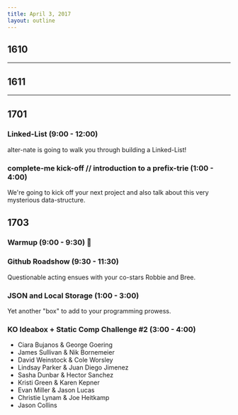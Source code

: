 ```yaml
---
title: April 3, 2017
layout: outline
---
```


## 1610

-----------------------------------------------

## 1611

-----------------------------------------------

## 1701

### Linked-List (9:00 - 12:00)

alter-nate is going to walk you through building a Linked-List!

### complete-me kick-off // introduction to a prefix-trie (1:00 - 4:00)

We're going to kick off your next project and also talk about this very mysterious data-structure. 

## 1703

### Warmup (9:00 - 9:30) :muscle:

### Github Roadshow (9:30 - 11:30)
Questionable acting ensues with your co-stars Robbie and Bree.

### JSON and Local Storage (1:00 - 3:00)
Yet another "box" to add to your programming prowess.

### KO Ideabox + Static Comp Challenge #2 (3:00 - 4:00)

* Ciara Bujanos & George Goering
* James Sullivan & Nik Bornemeier
* David Weinstock & Cole Worsley
* Lindsay Parker & Juan Diego Jimenez
* Sasha Dunbar & Hector Sanchez
* Kristi Green & Karen Kepner
* Evan Miller & Jason Lucas
* Christie Lynam & Joe Heitkamp
* Jason Collins
